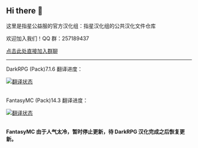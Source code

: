 ## Hi there 👋

这里是指星公益服的官方汉化组：指星汉化组的公共汉化文件仓库

欢迎加入我们！QQ 群：257189437

[点击此处直接加入群聊](http://qm.qq.com/cgi-bin/qm/qr?_wv=1027&k=O22qmPBMJ9HAc2rqbSgd7L5hT4aBDtZA&authKey=IhUhlbVlv%2BoYbHe0i00NveALaBh4kB0MEGxRreYYBdPbJnHH23vzJN1dEdDUwOJu&noverify=0&group_code=257189437)

---

DarkRPG (Pack)7.1.6 翻译进度：

<a href="http://weblate.zhxiwiki.org.cn/engage/darkrpg-pack7-1-6-mc1-20-1/zh_Hans/">
<img src="http://weblate.zhxiwiki.org.cn/widgets/darkrpg-pack7-1-6-mc1-20-1/zh_Hans/svg-badge.svg" alt="翻译状态" />
</a>
<br><br>

FantasyMC (Pack)14.3 翻译进度：

<a href="http://weblate.zhxiwiki.org.cn/engage/fantasy-pack14-3-mc1-19-2/zh_Hans/">
<img src="http://weblate.zhxiwiki.org.cn/widgets/fantasy-pack14-3-mc1-19-2/zh_Hans/en_us/svg-badge.svg" alt="翻译状态" />
</a>
<br><br>

**FantasyMC 由于人气太冷，暂时停止更新，待 DarkRPG 汉化完成之后恢复更新。**
